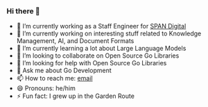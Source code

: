 ### Hi there 👋

- 🔭 I’m currently working as a Staff Engineer for [SPAN Digital](https://spandigital.com/)
- 🔭 I’m currently working on interesting stuff related to Knowledge Management, AI, and Document Formats
- 🌱 I’m currently learning a lot about Large Language Models
- 👯 I’m looking to collaborate on Open Source Go Libraries
- 🤔 I’m looking for help with Open Source Go Libraries
- 💬 Ask me about Go Development
- 📫 How to reach me: [email](mailto:richard.wooding@gmail.com)
- 😄 Pronouns: he/him
- ⚡ Fun fact: I grew up in the Garden Route

<!--
**richardwooding/richardwooding** is a ✨ _special_ ✨ repository because its `README.md` (this file) appears on your GitHub profile.

Here are some ideas to get you started:

- 🔭 I’m currently working on ...
- 🌱 I’m currently learning ...
- 👯 I’m looking to collaborate on ...
- 🤔 I’m looking for help with ...
- 💬 Ask me about ...
- 📫 How to reach me: ...
- 😄 Pronouns: ...
- ⚡ Fun fact: ...
-->

